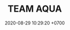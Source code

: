 ---
layout: liga-indigo-team
permalink: /team/:title.html
categories: LJ06 LIJ4 team CXF SEP LIO
liga: LIGA JOHTO
maincover: /assets/logos/TA.png
puntosLJMAYO24: 17 LIN6 LIN11
date: 2020-08-29 10:29:20 +0700
title: TEAM AQUA
route: /liga-naranja
tag: johto042024
color: black
puntosLJ202404: 12
grupo: sur
background: '#F16C38'
cover: /assets/backCard.png
team: TEAM AQUA
ID: TA
puntos: 10
pj: 6

team1: TA1
team2: TA2
team3: TA3
team4: partido1
team5: TA5
team6: TA6
team7: TA7
team8: TA8
team9: TA9



#PARTIDO 4
maincover4: /assets/logos/TSA.png
j4: RONDA 4
p4: TA
r4: 2
rr4: 1
pp4: TSA
bg4: rock 
pt4: 0
pj4: 0
# pj: 11
# pt1: 1
# pt2: 3
# pt3: 2
# pt4: 3
# pt5: 0
# pt6: 3
# pt7: 0
# pt8: 1
# pt9: 0
# pt10: 1
# pt11: 3
# p1: ZODIAC
# r1: 2
# bg1: rock bg-warning
# rr1: 1
# pp1: DFS DMD
# p2: DFS DMD
# r2: 3
# rr2: 0
# bg2: rock bg-success
# pp2: MBO
# p3: DFS DMD
# r3: 2
# bg3: rock bg-info
# rr3: 1
# pp3: LAST BREATH
# p4:  DFS RUBY
# r4: 0
# bg4: rock bg-success
# rr4: 3
# pp4: DFS DMD
# p5:  no smite
# r5: 3
# bg5: rock bg-danger
# rr5: 0
# pp5: dfs dmd
# p6: jas
# r6: 0
# rr6: 3
# bg6: rock bg-success
# pp6: dfs dmd
# p7:  DFS DMD
# r7: 0
# rr7: 2
# bg7: rock bg-danger
# pp7: SOJ
# p8:  DFS DMD
# r8: 1
# bg8: rock bg-warning
# rr8: 2
# pp8: T. SATISFACTION
# p9:  DFS DMD
# r9: 0
# bg9: rock bg-danger
# rr9: 3
# pp9: S. VANGUARD
# p10:  HGO
# r10: 2
# rr10: 1
# bg10: rock bg-warning
# pp10: DFS DM
# p11: hg regios
# r11: 0
# rr11: 3
# bg11: rock bg-success
# pp11: dfs dmd
##torneos
rango: ACERO
bg: bg-johto 
torneo1: Lj my24
tps1: IN PROGRESS
tb1: card-johto
timg1: /assets/logos/LIGA-JOHTO.png
---